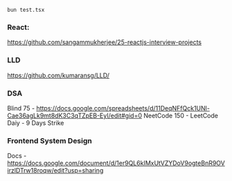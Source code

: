 `bun test.tsx`

### React:
https://github.com/sangammukherjee/25-reactjs-interview-projects


### LLD
https://github.com/kumaransg/LLD/

### DSA
Blind 75 - https://docs.google.com/spreadsheets/d/11DeqNFfQck1UNl-Cae36agLk9mt8dK3C3qTZpEB-EyI/edit#gid=0
NeetCode 150 - 
LeetCode Daiy - 9 Days Strike 

### Frontend System Design 
Docs - https://docs.google.com/document/d/1er9QL6kIMxUtVZYDoV9ogteBnR9OVirzlDTrw18roqw/edit?usp=sharing 

